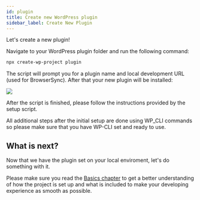 ```yaml
---
id: plugin
title: Create new WordPress plugin
sidebar_label: Create New Plugin
---
```


Let's create a new plugin!

Navigate to your WordPress plugin folder and run the following command:

```bash
npx create-wp-project plugin
```

The script will prompt you for a plugin name and local development URL (used for BrowserSync). After that your new plugin will be installed:

![](https://raw.githubusercontent.com/infinum/eightshift-frontend-libs/develop/package/setup.gif)

After the script is finished, please follow the instructions provided by the setup script.

All additional steps after the initial setup are done using WP_CLI commands so please make sure that you have WP-CLI set and ready to use.

## What is next?
Now that we have the plugin set on your local enviroment, let's do something with it.

Please make sure you read the [Basics chapter](basics/basics.md) to get a better understanding of how the project is set up and what is included to make your developing experience as smooth as possible.
